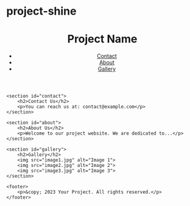 # project-shine
<!DOCTYPE html>
<html lang="en">
<head>
    <meta charset="UTF-8">
    <meta name="viewport" content="width=device-width, initial-scale=1.0">
    <title>Your Project Website</title>
</head>
<body>
    <header>
        <h1>Project Name</h1>
        <nav>
            <ul>
                <li><a href="#contact">Contact</a></li>
                <li><a href="#about">About</a></li>
                <li><a href="#gallery">Gallery</a></li>
            </ul>
        </nav>
    </header>

    <section id="contact">
        <h2>Contact Us</h2>
        <p>You can reach us at: contact@example.com</p>
    </section>

    <section id="about">
        <h2>About Us</h2>
        <p>Welcome to our project website. We are dedicated to...</p>
    </section>

    <section id="gallery">
        <h2>Gallery</h2>
        <img src="image1.jpg" alt="Image 1">
        <img src="image2.jpg" alt="Image 2">
        <img src="image3.jpg" alt="Image 3">
    </section>

    <footer>
        <p>&copy; 2023 Your Project. All rights reserved.</p>
    </footer>
</body>
</html>
